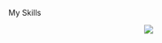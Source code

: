

My Skills

<p align="center">
  <a href="https://skillicons.dev">
    <img src="https://skillicons.dev/icons?i=git,js,html,css,bootstrap,git,github," />
  </a>
</p>
